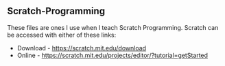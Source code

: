 ## Scratch-Programming

These files are ones I use when I teach Scratch Programming. Scratch can be accessed with either of these links:
* Download - https://scratch.mit.edu/download
* Online - https://scratch.mit.edu/projects/editor/?tutorial=getStarted
